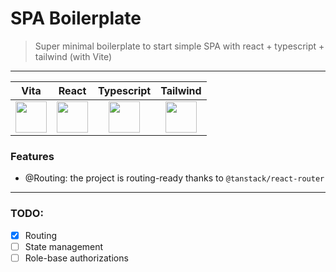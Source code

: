 # SPA Boilerplate

> Super minimal boilerplate to start simple SPA with react + typescript + tailwind (with Vite)

---

|                                                  Vita                                                   |                                                  React                                                  |                                               Typescript                                                |                                                Tailwind                                                 |
| :-----------------------------------------------------------------------------------------------------: | :-----------------------------------------------------------------------------------------------------: | :-----------------------------------------------------------------------------------------------------: | :-----------------------------------------------------------------------------------------------------: |
| <img src="https://github.com/user-attachments/assets/60e07c0e-f0c6-43fb-8749-8acbc35ad9f3" width="50"/> | <img src="https://github.com/user-attachments/assets/b321f4ca-dfbe-4c53-9b32-555726ca2111" width="50"/> | <img src="https://github.com/user-attachments/assets/7394a858-29ae-432a-9035-2756d71868f5" width="50"/> | <img src="https://github.com/user-attachments/assets/6fec269c-07e2-40e1-b2d3-dc5af8355bbf" width="50"/> |

### Features

- @Routing: the project is routing-ready thanks to `@tanstack/react-router`

---

### TODO:

- [x] Routing
- [ ] State management
- [ ] Role-base authorizations
